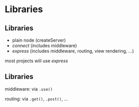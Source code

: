 # Libraries

## Libraries

- plain node (createServer)
- _connect_ (includes middleware)
- _express_ (includes middleware, routing, view rendering, ...)

most projects will use _express_

## Libraries

middleware: via `.use()`

routing: via `.get()`, `.post()`, ...
